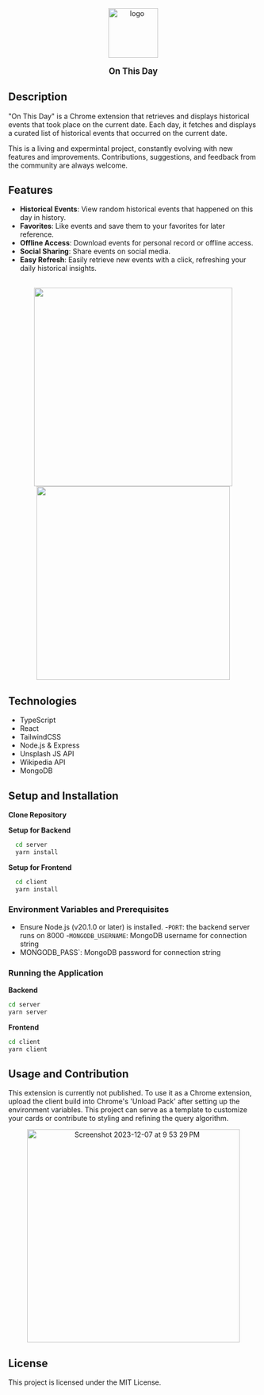 <div align="center">
    <img src="https://github.com/Randalab6/cr-extension/assets/31637771/f10ff793-deda-4859-a7dd-a6ed1fdd5a38" alt="logo" width="100" height="100">
</div>


<p align="center" style="font-size: larger;"><strong>On This Day </strong></p>


## Description
<p>
"On This Day" is a Chrome extension that retrieves and displays historical events that took place on the current date. Each day, it fetches and displays a curated list of historical events that occurred on the current date. 
</p>

This is a living and expermintal project, constantly evolving with new features and improvements. Contributions, suggestions, and feedback from the community are always welcome. 

## Features

- **Historical Events**: View random historical events that happened on this day in history.
- **Favorites**: Like events and save them to your favorites for later reference.
- **Offline Access**: Download events for personal record or offline access.
- **Social Sharing**: Share events on social media.
- **Easy Refresh**: Easily retrieve new events with a click, refreshing your daily historical insights.

<br>
<div align="center">
<img width="400" src="https://github.com/Randalab6/cr-extension/assets/31637771/8d6f4635-59c6-464c-8527-9db506a709bb">
    <img width="390" src="https://github.com/Randalab6/cr-extension/assets/31637771/9fd998c9-5a76-4d6e-ba8e-d8139aecd0e0">
</div>




## Technologies 

- TypeScript
- React
- TailwindCSS
- Node.js & Express
- Unsplash JS API
- Wikipedia API
- MongoDB

## Setup and Installation

**Clone Repository**

**Setup for Backend**

  ``` bash
    cd server
    yarn install
   ```

**Setup for Frontend**

  ``` bash
    cd client
    yarn install
  ```

### Environment Variables and Prerequisites

- Ensure Node.js (v20.1.0 or later) is installed.
-`PORT`: the backend server runs on 8000
-`MONGODB_USERNAME`: MongoDB username for connection string
- MONGODB_PASS`: MongoDB password for connection string

### Running the Application

**Backend**
``` bash
cd server
yarn server
```

**Frontend**
``` bash
cd client
yarn client
```

## Usage and Contribution

This extension is currently not published. To use it as a Chrome extension, upload the client build into Chrome's 'Unload Pack' after setting up the environment variables. This project can serve as a template to customize your cards or contribute to styling and refining the query algorithm.

<div align="center">
    <img width="429" alt="Screenshot 2023-12-07 at 9 53 29 PM" src="https://github.com/Randalab6/cr-extension/assets/31637771/09e7dc29-5dbd-4e0b-9a23-b883cd264843">
</div>


## License 
This project is licensed under the MIT License.
